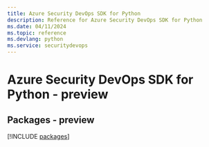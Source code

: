 ```yaml
---
title: Azure Security DevOps SDK for Python
description: Reference for Azure Security DevOps SDK for Python
ms.date: 04/11/2024
ms.topic: reference
ms.devlang: python
ms.service: securitydevops
---
```

# Azure Security DevOps SDK for Python - preview
## Packages - preview
[!INCLUDE [packages](security-devops-index.md)]